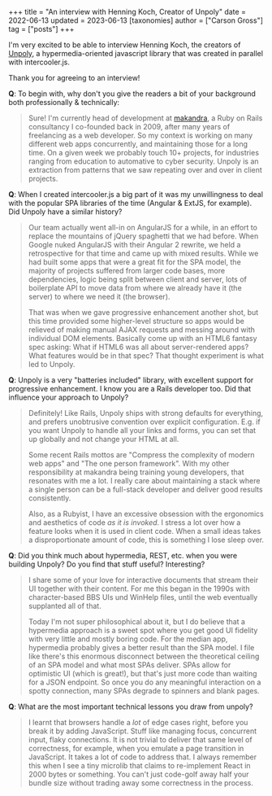 +++
title = "An interview with Henning Koch, Creator of Unpoly"
date = 2022-06-13
updated = 2023-06-13
[taxonomies]
author = ["Carson Gross"]
tag = ["posts"]
+++

I'm very excited to be able to interview Henning Koch, the creators of [Unpoly](https://unpoly.com/),
a hypermedia-oriented javascript library that was created in parallel with intercooler.js.

Thank you for agreeing to an interview!

**Q**: To begin with, why don't you give the readers a bit of your background both professionally & technically:

> Sure! I'm currently head of development at [makandra](https://makandra.de/en), a Ruby on Rails consultancy I co-founded back in 2009, after many years of freelancing as a web developer. So my context is working on many different web apps concurrently, and maintaining those for a long time. On a given week we probably touch 10+ projects, for industries ranging from education to automative to cyber security. Unpoly is an extraction from patterns that we saw repeating over and over in client projects.

**Q**: When I created intercooler.js a big part of it was my unwillingness to deal with the popular SPA libraries of the time
(Angular & ExtJS, for example).  Did Unpoly have a similar history?

> Our team actually went all-in on AngularJS for a while, in an effort to replace the mountains of jQuery spaghetti that we had before. When Google nuked AngularJS with their Angular 2 rewrite, we held a retrospective for that time and came up with mixed results. While we had built some apps that were a great fit for the SPA model, the majority of projects suffered from larger code bases, more dependencies, logic being split between client and server, lots of boilerplate API to move data from where we already have it (the server) to where we need it (the browser).
>
> That was when we gave progressive enhancement another shot, but this time provided some higher-level structure so apps would be relieved of making manual AJAX requests and messing around with individual DOM elements. Basically come up with an HTML6 fantasy spec asking: What if HTML6 was all about server-rendered apps? What features would be in that spec? That thought experiment is what led to Unpoly.

**Q**: Unpoly is a very "batteries included" library, with excellent support for progressive enhancement.  I know you are
a Rails developer too.  Did that influence your approach to Unpoly?

> Definitely! Like Rails, Unpoly ships with strong defaults for everything, and prefers unobtrusive convention over explicit configuration. E.g. if you want Unpoly to handle all your links and forms, you can set that up globally and not change your HTML at all.
>
> Some recent Rails mottos are "Compress the complexity of modern web apps" and "The one person framework". With my other responsibility at makandra being training young developers, that resonates with me a lot. I really care about maintaining a stack where a single person can be a full-stack developer and deliver good results consistently.
>
> Also, as a Rubyist, I have an excessive obsession with the ergonomics and aesthetics of code *as it is invoked*. I stress a lot over how a feature looks when it is used in client code. When a small ideas takes a disproportionate amount of code, this is something I lose sleep over.

**Q**: Did you think much about hypermedia, REST, etc. when you were building Unpoly?  Do you find that stuff useful?  Interesting?

> I share some of your love for interactive documents that stream their UI together with their content. For me this began in the 1990s with character-based BBS UIs und WinHelp files, until the web eventually supplanted all of that.
>
> Today I'm not super philosophical about it, but I do believe that a hypermedia approach is a sweet spot where you get good UI fidelity with very little and mostly boring code. For the median app, hypermedia probably gives a better result than the SPA model. I file like there's this enormous disconnect between the theoretical ceiling of an SPA model and what most SPAs deliver. SPAs allow for optimistic UI (which is great!), but that's just more code than waiting for a JSON endpoint. So once you do any meaningful interaction on a spotty connection, many SPAs degrade to spinners and blank pages.

**Q**: What are the most important technical lessons you draw from unpoly?

> I learnt that browsers handle a *lot* of edge cases right, before you break it by adding JavaScript. Stuff like managing focus, concurrent input, flaky connections. It is not trivial to deliver that same level of correctness, for example, when you emulate a page transition in JavaScript. It takes a lot of code to address that. I always remember this when I see a tiny microlib that claims to re-implement React in 2000 bytes or something. You can't just code-golf away half your bundle size without trading away some correctness in the process.
